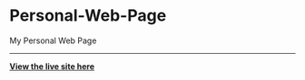 # Personal-Web-Page

My Personal Web Page

---

**[View the live site here](https://lgq-liao.github.io/Personal-Web-Page/)**

